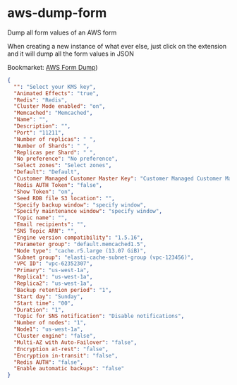 # aws-dump-form

Dump all form values of an AWS form

When creating a new instance of what ever else, just click on the extension and it will dump all the form values in JSON

Bookmarket: [AWS Form Dump](javascript:(function()%7Bvar%20defer%20%3D%20function(toWaitFor%2C%20method)%20%7B%0A%20%20%20%20if%20(window%5BtoWaitFor%5D)%20%7B%0A%20%20%20%20%20%20%20%20method()%3B%0A%20%20%20%20%7D%20else%20%7B%0A%20%20%20%20%20%20%20%20setTimeout(function%20()%20%7B%20defer(toWaitFor%2C%20method)%20%7D%2C%2050)%3B%0A%20%20%20%20%7D%0A%7D%3B%0Avar%20dump_form%20%3D%20function()%20%7B%0A%20%20dump%20%3D%20%7B%7D%3B%0A%20%20%24.each(%0A%20%20%20%20%24('input')%2C%0A%20%20%20%20function(i%2C%20e)%20%7B%0A%20%20%20%20%20%20try%20%7B%0A%20%20%20%20%20%20%20%20var%20o%20%3D%20%24(e)%3B%0A%20%20%20%20%20%20%20%20var%20label%20%3D%20%24(%22label%5Bfor%3D'%22%20%2B%20o.attr('id')%20%2B%20%22'%5D%22).text()%3B%0A%20%20%20%20%20%20%20%20dump%5Blabel%5D%20%3D%20o.val()%3B%0A%20%20%20%20%20%20%7D%0A%20%20%20%20%20%20catch(e)%20%7B%0A%20%20%20%20%20%20%20%20console.log(e)%3B%0A%20%20%20%20%20%20%7D%0A%20%20%20%20%7D%0A%20%20)%0A%20%20%24.each(%0A%20%20%20%20%24('.awsui-select-value')%2C%0A%20%20%20%20function(i%2C%20e)%20%7B%0A%20%20%20%20%20%20try%20%7B%0A%20%20%20%20%20%20%20%20var%20o%20%3D%20%24(e)%3B%0A%20%20%20%20%20%20%20%20var%20label%20%3D%20%24(o.parents('.awsui-control-group-controls')%5B0%5D).prev().text()%3B%0A%20%20%20%20%20%20%20%20dump%5Blabel%5D%20%3D%20o.text()%3B%0A%20%20%20%20%20%20%7D%0A%20%20%20%20%20%20catch(e)%20%7B%0A%20%20%20%20%20%20%20%20console.log(e)%3B%0A%20%20%20%20%20%20%7D%0A%20%20%20%20%7D%0A%20%20)%0A%20%20%24.each(%0A%20%20%20%20%24('.awsui-checkbox-styled-box')%2C%0A%20%20%20%20function(i%2C%20e)%20%7B%0A%20%20%20%20%20%20try%20%7B%0A%20%20%20%20%20%20%20%20var%20o%20%3D%20%24(e)%3B%0A%20%20%20%20%20%20%20%20var%20label%20%3D%20%24(o.parents('.awsui-control-group-controls')%5B0%5D).prev().text()%3B%0A%20%20%20%20%20%20%20%20dump%5Blabel%5D%20%3D%20o.hasClass('wsui-checkbox-styled-box-checked')%20%3F%20'true'%20%3A%20'false'%3B%0A%20%20%20%20%20%20%7D%0A%20%20%20%20%20%20catch(e)%20%7B%0A%20%20%20%20%20%20%20%20console.log(e)%3B%0A%20%20%20%20%20%20%7D%0A%20%20%20%20%7D%0A%20%20)%0A%20%20var%20value%20%3D%20JSON.stringify(dump)%3B%0A%20%20copyToClipboard%20%3D%20function(data)%20%7B%0A%20%20%20%20var%20%24temp%20%3D%20%24(%22%3Cinput%3E%22)%3B%0A%20%20%20%20%24(%22body%22).append(%24temp)%3B%0A%20%20%20%20%24temp.val(data).select()%3B%0A%20%20%20%20document.execCommand(%22copy%22)%3B%0A%20%20%20%20%24temp.remove()%3B%0A%20%20%7D%0A%20%20copyToClipboard(value)%3B%0A%7D%3B%0Aif(typeof%20jQuery%20%3D%3D%20'undefined')%20%7B%0A%20%20var%20script_jQuery%20%3D%20document.createElement('script')%3B%0A%20%20script_jQuery.setAttribute('src'%2C%20'%2F%2Fcode.jquery.com%2Fjquery-latest.min.js')%3B%0A%20%20document.body.appendChild(script_jQuery)%3B%0A%20%20defer('jQuery'%2C%20()%20%3D%3E%20%7B%0A%20%20%20%20dump_form()%3B%0A%20%20%7D)%3B%0A%7D%20else%20%7B%0A%20%20dump_form()%3B%0A%7D%7D)()%3B))

```json
{
  "": "Select your KMS key",
  "Animated Effects": "true",
  "Redis": "Redis",
  "Cluster Mode enabled": "on",
  "Memcached": "Memcached",
  "Name": "",
  "Description": "",
  "Port": "11211",
  "Number of replicas": " ",
  "Number of Shards": " ",
  "Replicas per Shard": " ",
  "No preference": "No preference",
  "Select zones": "Select zones",
  "Default": "Default",
  "Customer Managed Customer Master Key": "Customer Managed Customer Master Key",
  "Redis AUTH Token": "false",
  "Show Token": "on",
  "Seed RDB file S3 location": "",
  "Specify backup window": "specify window",
  "Specify maintenance window": "specify window",
  "Topic name": "",
  "Email recipients": "",
  "SNS Topic ARN": "",
  "Engine version compatibility": "1.5.16",
  "Parameter group": "default.memcached1.5",
  "Node type": "cache.r5.large (13.07 GiB)",
  "Subnet group": "elasti-cache-subnet-group (vpc-123456)",
  "VPC ID": "vpc-62352307",
  "Primary": "us-west-1a",
  "Replica1": "us-west-1a",
  "Replica2": "us-west-1a",
  "Backup retention period": "1",
  "Start day": "Sunday",
  "Start time": "00",
  "Duration": "1",
  "Topic for SNS notification": "Disable notifications",
  "Number of nodes": "1",
  "Node1": "us-west-1a",
  "Cluster engine": "false",
  "Multi-AZ with Auto-Failover": "false",
  "Encryption at-rest": "false",
  "Encryption in-transit": "false",
  "Redis AUTH": "false",
  "Enable automatic backups": "false"
}
```

